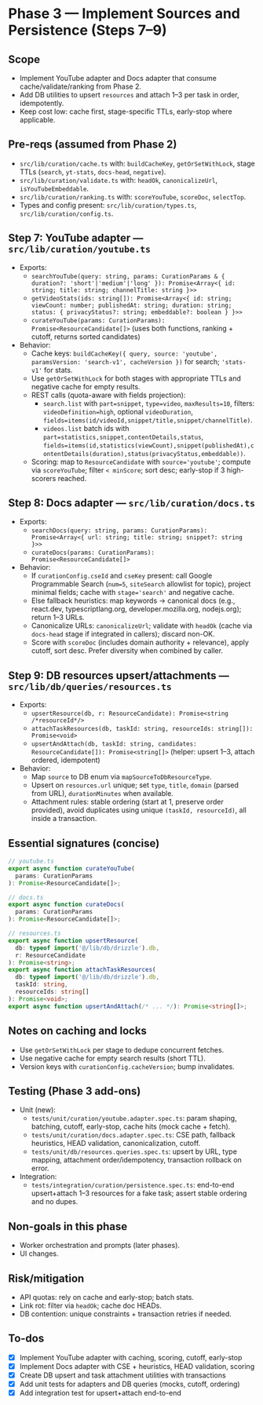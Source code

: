 <!-- dd81124a-19b1-41e2-86e3-a51a94721220 cfdf0626-d43e-41a7-8600-1455e71ce927 -->

# Phase 3 — Implement Sources and Persistence (Steps 7–9)

## Scope

- Implement YouTube adapter and Docs adapter that consume cache/validate/ranking from Phase 2.
- Add DB utilities to upsert `resources` and attach 1–3 per task in order, idempotently.
- Keep cost low: cache first, stage-specific TTLs, early-stop where applicable.

## Pre-reqs (assumed from Phase 2)

- `src/lib/curation/cache.ts` with: `buildCacheKey`, `getOrSetWithLock`, stage TTLs (`search`, `yt-stats`, `docs-head`, `negative`).
- `src/lib/curation/validate.ts` with: `headOk`, `canonicalizeUrl`, `isYouTubeEmbeddable`.
- `src/lib/curation/ranking.ts` with: `scoreYouTube`, `scoreDoc`, `selectTop`.
- Types and config present: `src/lib/curation/types.ts`, `src/lib/curation/config.ts`.

## Step 7: YouTube adapter — `src/lib/curation/youtube.ts`

- Exports:
  - `searchYouTube(query: string, params: CurationParams & { duration?: 'short'|'medium'|'long' }): Promise<Array<{ id: string; title: string; channelTitle: string }>>`
  - `getVideoStats(ids: string[]): Promise<Array<{ id: string; viewCount: number; publishedAt: string; duration: string; status: { privacyStatus?: string; embeddable?: boolean } }>>`
  - `curateYouTube(params: CurationParams): Promise<ResourceCandidate[]>` (uses both functions, ranking + cutoff, returns sorted candidates)
- Behavior:
  - Cache keys: `buildCacheKey({ query, source: 'youtube', paramsVersion: 'search-v1', cacheVersion })` for search; `'stats-v1'` for stats.
  - Use `getOrSetWithLock` for both stages with appropriate TTLs and negative cache for empty results.
  - REST calls (quota-aware with fields projection):
    - `search.list` with `part=snippet`, `type=video`, `maxResults=10`, filters: `videoDefinition=high`, optional `videoDuration`, `fields=items(id/videoId,snippet/title,snippet/channelTitle)`.
    - `videos.list` batch ids with `part=statistics,snippet,contentDetails,status`, `fields=items(id,statistics(viewCount),snippet(publishedAt),contentDetails(duration),status(privacyStatus,embeddable))`.
  - Scoring: map to `ResourceCandidate` with `source='youtube'`; compute via `scoreYouTube`; filter `< minScore`; sort desc; early-stop if 3 high-scorers reached.

## Step 8: Docs adapter — `src/lib/curation/docs.ts`

- Exports:
  - `searchDocs(query: string, params: CurationParams): Promise<Array<{ url: string; title: string; snippet?: string }>>`
  - `curateDocs(params: CurationParams): Promise<ResourceCandidate[]>`
- Behavior:
  - If `curationConfig.cseId` and `cseKey` present: call Google Programmable Search (`num=5`, `siteSearch` allowlist for topic), project minimal fields; cache with `stage='search'` and negative cache.
  - Else fallback heuristics: map keywords → canonical docs (e.g., react.dev, typescriptlang.org, developer.mozilla.org, nodejs.org); return 1–3 URLs.
  - Canonicalize URLs: `canonicalizeUrl`; validate with `headOk` (cache via `docs-head` stage if integrated in callers); discard non-OK.
  - Score with `scoreDoc` (includes domain authority + relevance), apply cutoff, sort desc. Prefer diversity when combined by caller.

## Step 9: DB resources upsert/attachments — `src/lib/db/queries/resources.ts`

- Exports:
  - `upsertResource(db, r: ResourceCandidate): Promise<string /*resourceId*/>`
  - `attachTaskResources(db, taskId: string, resourceIds: string[]): Promise<void>`
  - `upsertAndAttach(db, taskId: string, candidates: ResourceCandidate[]): Promise<string[]>` (helper: upsert 1–3, attach ordered, idempotent)
- Behavior:
  - Map `source` to DB enum via `mapSourceToDbResourceType`.
  - Upsert on `resources.url` unique; set `type`, `title`, `domain` (parsed from URL), `durationMinutes` when available.
  - Attachment rules: stable ordering (start at 1, preserve order provided), avoid duplicates using unique `(taskId, resourceId)`, all inside a transaction.

## Essential signatures (concise)

```ts
// youtube.ts
export async function curateYouTube(
  params: CurationParams
): Promise<ResourceCandidate[]>;

// docs.ts
export async function curateDocs(
  params: CurationParams
): Promise<ResourceCandidate[]>;

// resources.ts
export async function upsertResource(
  db: typeof import('@/lib/db/drizzle').db,
  r: ResourceCandidate
): Promise<string>;
export async function attachTaskResources(
  db: typeof import('@/lib/db/drizzle').db,
  taskId: string,
  resourceIds: string[]
): Promise<void>;
export async function upsertAndAttach(/* ... */): Promise<string[]>;
```

## Notes on caching and locks

- Use `getOrSetWithLock` per stage to dedupe concurrent fetches.
- Use negative cache for empty search results (short TTL).
- Version keys with `curationConfig.cacheVersion`; bump invalidates.

## Testing (Phase 3 add-ons)

- Unit (new):
  - `tests/unit/curation/youtube.adapter.spec.ts`: param shaping, batching, cutoff, early-stop, cache hits (mock cache + fetch).
  - `tests/unit/curation/docs.adapter.spec.ts`: CSE path, fallback heuristics, HEAD validation, canonicalization, cutoff.
  - `tests/unit/db/resources.queries.spec.ts`: upsert by URL, type mapping, attachment order/idempotency, transaction rollback on error.
- Integration:
  - `tests/integration/curation/persistence.spec.ts`: end-to-end upsert+attach 1–3 resources for a fake task; assert stable ordering and no dupes.

## Non-goals in this phase

- Worker orchestration and prompts (later phases).
- UI changes.

## Risk/mitigation

- API quotas: rely on cache and early-stop; batch stats.
- Link rot: filter via `headOk`; cache doc HEADs.
- DB contention: unique constraints + transaction retries if needed.

## To-dos

- [x] Implement YouTube adapter with caching, scoring, cutoff, early-stop
- [x] Implement Docs adapter with CSE + heuristics, HEAD validation, scoring
- [x] Create DB upsert and task attachment utilities with transactions
- [x] Add unit tests for adapters and DB queries (mocks, cutoff, ordering)
- [x] Add integration test for upsert+attach end-to-end
